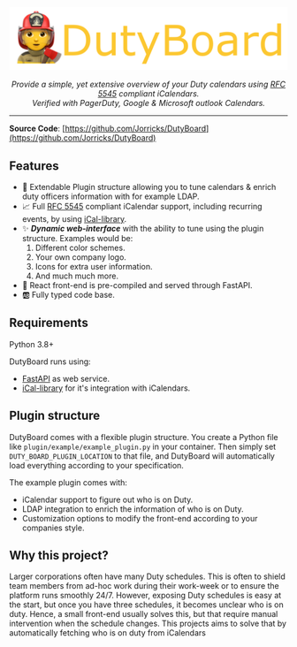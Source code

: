 <p align="center">
  <a href="https://github.com/Jorricks/DutyBoard"><img src="https://github.com/Jorricks/DutyBoard/raw/main/docs/duty_board.drawio.png" alt="DutyBoard" width="600px"></a>
</p>
<p align="center">
    <em>Provide a simple, yet extensive overview of your Duty calendars using <a href="https://www.ietf.org/rfc/rfc5545.txt">RFC 5545</a> compliant iCalendars.<br> Verified with PagerDuty, Google & Microsoft outlook Calendars.</em>
</p>
<p align="center">

[//]: # (<a href="https://pypi.org/project/DutyBoard" target="_blank">)

[//]: # (    <img src="https://img.shields.io/pypi/v/DutyBoard?color=%2334D058&label=pypi%20package" alt="Package version">)

[//]: # (</a>)

[//]: # (<a href="https://pypi.org/project/DutyBoard" target="_blank">)

[//]: # (    <img src="https://img.shields.io/pypi/pyversions/DutyBoard.svg?color=%2334D058" alt="Supported Python versions">)

[//]: # (</a>)
</p>


---

**Source Code**: [https://github.com/Jorricks/DutyBoard](https://github.com/Jorricks/DutyBoard)


## Features
- 🚀 Extendable Plugin structure allowing you to tune calendars & enrich duty officers information with for example LDAP.
- 📈 Full <a href="https://www.ietf.org/rfc/rfc5545.txt">RFC 5545</a> compliant iCalendar support, including recurring events, by using [iCal-library](https://jorricks.github.io/iCal-library/).
- ✨ ***Dynamic web-interface*** with the ability to tune using the plugin structure. Examples would be:
    1. Different color schemes.
    2. Your own company logo.
    3. Icons for extra user information.
    4. And much much more.
- 💪 React front-end is pre-compiled and served through FastAPI.
- 🆎 Fully typed code base.

## Requirements
Python 3.8+

DutyBoard runs using:
- [FastAPI](https://fastapi.tiangolo.com/) as web service.
- [iCal-library](https://jorricks.github.io/iCal-library/) for it's integration with iCalendars.

## Plugin structure
DutyBoard comes with a flexible plugin structure. You create a Python file like `plugin/example/example_plugin.py` in your container. Then simply set `DUTY_BOARD_PLUGIN_LOCATION` to that file, and DutyBoard will automatically load everything according to your specification.

The example plugin comes with:
- iCalendar support to figure out who is on Duty.
- LDAP integration to enrich the information of who is on Duty.
- Customization options to modify the front-end according to your companies style.

## Why this project?
Larger corporations often have many Duty schedules. This is often to shield team members from ad-hoc work during their work-week or to ensure the platform runs smoothly 24/7. However, exposing Duty schedules is easy at the start, but once you have three schedules, it becomes unclear who is on duty. Hence, a small front-end usually solves this, but that require manual intervention when the schedule changes. This projects aims to solve that by automatically fetching who is on duty from iCalendars
